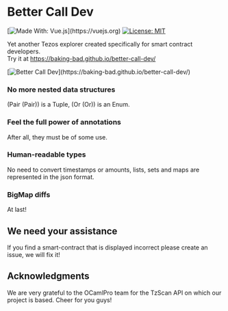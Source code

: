 # Better Call Dev
[![Made With: Vue.js](https://img.shields.io/badge/vue-2.6.10-green.svg?)](https://vuejs.org)
[![License: MIT](https://img.shields.io/badge/License-MIT-yellow.svg)](https://opensource.org/licenses/MIT)

Yet another Tezos explorer created specifically for smart contract developers.  
Try it at https://baking-bad.github.io/better-call-dev/

[![Better Call Dev](https://i.imgflip.com/30gi1v.jpg?)](https://baking-bad.github.io/better-call-dev/)

### No more nested data structures
(Pair (Pair)) is a Tuple, (Or (Or)) is an Enum.

### Feel the full power of annotations
After all, they must be of some use.

### Human-readable types
No need to convert timestamps or amounts, lists, sets and maps are represented in the json format.

### BigMap diffs
At last!

## We need your assistance
If you find a smart-contract that is displayed incorrect please create an issue, we will fix it!

## Acknowledgments
We are very grateful to the OCamlPro team for the TzScan API on which our project is based. Cheer for you guys!

